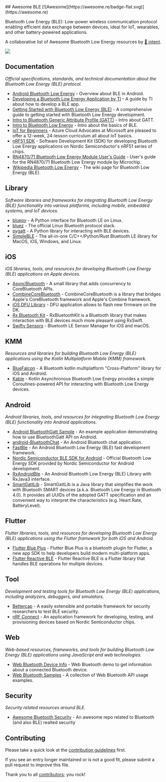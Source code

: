 <div class="github-widget" data-repo="dotintent/awesome-ble"></div>
## Awesome BLE [![Awesome](https://awesome.re/badge-flat.svg)](https://awesome.re)

Bluetooth Low Energy (BLE): Low-power wireless communication protocol enabling efficient data exchange between devices, ideal for IoT, wearables, and other battery-powered applications.

A collaborative list of Awesome Bluetooth Low Energy resources by [🔴 intent](https://withintent.com).

![](https://img.shields.io/github/last-commit/dotintent/awesome-ble/main)



## Documentation

_Official specifications, standards, and technical documentation about the Bluetooth Low Energy (BLE) protocol._

- [Android Bluetooth Low Energy](https://developer.android.com/guide/topics/connectivity/bluetooth/ble-overview) - Overview about BLE in Android.
- [Developing a Bluetooth Low Energy Application by TI](https://software-dl.ti.com/lprf/simplelink_cc2640r2_sdk/1.35.00.33/exports/docs/ble5stack/ble_user_guide/html/ble-stack/index.html) - A guide by TI about how to develop a BLE app.
- [Getting Started with Bluetooth Low Energy (BLE)](https://learn.adafruit.com/introduction-to-bluetooth-low-energy) - A comprehensive guide to getting started with Bluetooth Low Energy development.
- [Intro to Bluetooth Generic Attribute Profile (GATT)](https://www.bluetooth.com/bluetooth-resources/intro-to-bluetooth-gap-gatt/) - Intro about GATT.
- [Intro to Bluetooth Low Energy](https://www.bluetooth.com/bluetooth-resources/intro-to-bluetooth-low-energy/) - Intro about the basics of BLE.
- [IoT for Beginners](https://microsoft.github.io/IoT-For-Beginners/#/) - Azure Cloud Advocates at Microsoft are pleased to offer a 12-week, 24-lesson curriculum all about IoT basics.
- [nRF51 SDK](https://www.nordicsemi.com/Software-and-tools/Software/nRF5-SDK) - Software Development Kit (SDK) for developing Bluetooth Low Energy applications on Nordic Semiconductor's nRF51 series of chips.
- [RN4870/71 Bluetooth Low Energy Module User's Guide](https://www.microchip.com/wwwproducts/en/RN4870) - User's guide for the RN4870/71 Bluetooth Low Energy module by Microchip.
- [Wikipedia Bluetooth Low Energy](https://en.wikipedia.org/wiki/Bluetooth_Low_Energy) - The wiki page for Bluetooth Low Energy (BLE).

## Library

_Software libraries and frameworks for integrating Bluetooth Low Energy (BLE) functionality into various platforms, including mobile, embedded systems, and IoT devices._

- [bluepy](https://github.com/IanHarvey/bluepy) - A Python interface for Bluetooth LE on Linux.
- [bluez](http://www.bluez.org/) - The official Linux Bluetooth protocol stack.
- [pygatt](https://github.com/peplin/pygatt) - A Python library for interacting with BLE devices.
- [SimpleBLE](https://github.com/OpenBluetoothToolbox/SimpleBLE) - The all-in-one C/C++/Python/Rust Bluetooth LE library for MacOS, iOS, Windows, and Linux.

## iOS

_iOS libraries, tools, and resources for developing Bluetooth Low Energy (BLE) applications on Apple devices._

- [AsyncBluetooth](https://github.com/manolofdez/AsyncBluetooth) - A small library that adds concurrency to CoreBluetooth APIs.
- [CombineCoreBluetooth](https://github.com/StarryInternet/CombineCoreBluetooth) - CombineCoreBluetooth is a library that bridges Apple's CoreBluetooth framework and Apple's Combine framework.
- [iOS DFU Library](https://github.com/NordicSemiconductor/IOS-DFU-Library) - DFU application allows to flash new firmware on the DK.
- [Rx Bluetooth Kit](https://github.com/Polidea/RxBluetoothKit) - RxBluetoothKit is a Bluetooth library that makes interaction with BLE devices much more pleasant using RxSwift.
- [Swifty Sensors](https://github.com/codeinversion/sensors-swift) - Bluetooth LE Sensor Manager for iOS and macOS.

## KMM

_Resources and libraries for building Bluetooth Low Energy (BLE) applications using the Kotlin Multiplatform Mobile (KMM) framework._

- [BlueFalcon](https://github.com/Reedyuk/blue-falcon) - A Bluetooth kotlin multiplatform "Cross-Platform" library for iOS and Android.
- [Kable](https://github.com/JuulLabs/kable) - Kotlin Asynchronous Bluetooth Low Energy provides a simple Coroutines-powered API for interacting with Bluetooth Low Energy devices.

## Android

_Android libraries, tools, and resources for integrating Bluetooth Low Energy (BLE) functionality into Android applications._

- [Android BluetoothGatt Sample](https://github.com/android/connectivity-samples/tree/main/BluetoothLeGatt) - An example application demonstrating how to use BluetoothGatt API on Android.
- [android-BluetoothChat](https://github.com/googlesamples/android-BluetoothChat) - An Android Bluetooth chat application.
- [FastBle](https://github.com/Jasonchenlijian/FastBle) - An Android Bluetooth Low Energy (BLE) fast development framework.
- [Nordic Semiconductor BLE SDK for Android](https://github.com/NordicSemiconductor/Android-BLE-Library) - Official Bluetooth Low Energy SDK provided by Nordic Semiconductor for Android development.
- [RxAndroidBle](https://github.com/dariuszseweryn/RxAndroidBle) - An Android Bluetooth Low Energy (BLE) Library with RxJava3 interface.
- [SmartGattLib](https://github.com/movisens/SmartGattLib) - SmartGattLib is a Java library that simplifies the work with Bluetooth SMART devices (a.k.a. Bluetooth Low Energy in Bluetooth 4.0). It provides all UUIDs of the adopted GATT specification and an convenient way to interpret the characteristics (e.g. Heart Rate, BatteryLevel).

## Flutter

_Flutter libraries, tools, and resources for developing Bluetooth Low Energy (BLE) applications using the Flutter framework for both iOS and Android._

- [Flutter Blue Plus](https://github.com/boskokg/flutter_blue_plus) - Flutter Blue Plus is a bluetooth plugin for Flutter, a new app SDK to help developers build modern multi-platform apps.
- [Flutter Reactive BLE](https://github.com/PhilipsHue/flutter_reactive_ble) - Flutter Reactive BLE is a Flutter library that handles BLE operations for multiple devices.

## Tool

_Development and testing tools for Bluetooth Low Energy (BLE) applications, including analyzers, debuggers, and simulators._

- [Bettercap](https://github.com/bettercap/bettercap) - A easily extensible and portable framework for security researchers to test BLE security.
- [nRF Connect](https://github.com/NordicSemiconductor/pc-nrfconnect-core) - An application framework for developing, testing, and provisioning devices based on Nordic Semiconductor chips.

## Web

_Web-based resources, frameworks, and tools for building Bluetooth Low Energy (BLE) applications using JavaScript and web technologies._

- [Web Bluetooth Device Info](https://github.com/urish/web-bluetooth-device-info) - Web Bluetooth demo to get information about a connected Bluetooth device.
- [Web Bluetooth Samples](https://github.com/WebBluetoothCG/demos) - A collection of Web Bluetooth API usage examples.

## Security

_Security related resources around BLE._

- [Awesome Bluetooth Security](https://github.com/engn33r/awesome-bluetooth-security) - An awesome repo related to Bluetooth (and also BLE) realted security

## Contributing

Please take a quick look at the [contribution guidelines](https://github.com/dotintent/awesome-ble/blob/master/.github/CONTRIBUTING.md) first.

If you see an entry longer maintained or is not a good fit, please submit a pull request to improve this file.

Thank you to all [contributors](https://github.com/dotintent/awesome-ble/graphs/contributors); you rock!